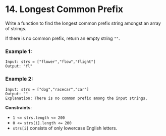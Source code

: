 # 14. Longest Common Prefix

Write a function to find the longest common prefix string amongst an array of strings.

If there is no common prefix, return an empty string `""`.

### Example 1:
```
Input: strs = ["flower","flow","flight"]
Output: "fl"
```
### Example 2:
```
Input: strs = ["dog","racecar","car"]
Output: ""
Explanation: There is no common prefix among the input strings.
``` 

**Constraints**:

- `1 <= strs.length <= 200`
- `0 <= strs[i].length <= 200`
- `strs[i]` consists of only lowercase English letters.